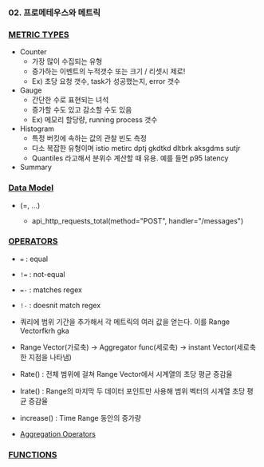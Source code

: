 ### 02. 프로메테우스와 메트릭

### [METRIC TYPES](https://prometheus.io/docs/concepts/metric_types/)
- Counter
  - 가장 많이 수집되는 유형
  - 증가하는 이벤트의 누적갯수 또는 크기 / 리셋시 제로!
  - Ex) 초당 요청 갯수, task가 성공했는지, error 갯수
- Gauge
  - 간단한 수로 표현되는 녀석
  - 증가할 수도 있고 감소할 수도 있음
  - Ex) 메모리 할당량, running process 갯수 
- Histogram
  - 특정 버킷에 속하는 값의 관찰 빈도 측정
  - 다소 복잡한 유형이며 istio metirc dptj gkdtkd dltbrk aksgdms sutjr
  - Quantiles 라고해서 분위수 계산할 때 유용. 예를 들면 p95 latency
- Summary

### [Data Model](https://prometheus.io/docs/concepts/data_model/)
- <metric name>(<label name>=<label value>, ...)
  - api_http_requests_total(method="POST", handler="/messages")

### [OPERATORS](https://prometheus.io/docs/prometheus/latest/querying/operators/)
- `=` : equal
- `!=` : not-equal
- `=-` : matches regex
- `!-` : doesnit match regex

- 쿼리에 범위 기간을 추가해서 각 메트릭의 여러 값을 얻는다. 이를 Range Vectorfkrh gka
- Range Vector(가로축) -> Aggregator func(세로축) -> instant Vector(세로축 한 지점을 나타냄)
- Rate() : 전체 범위에 걸쳐 Range Vector에서 시계열의 초당 평균 증감율
- Irate() : Range의 마지막 두 데이터 포인트만 사용해 범위 벡터의 시계열 초당 평균 증감율
- increase() : Time Range 동안의 증가량
- [Aggregation Operators](https://prometheus.io/docs/prometheus/latest/querying/operators/#aggregation-operators)

### [FUNCTIONS](https://prometheus.io/docs/prometheus/latest/querying/functions/)